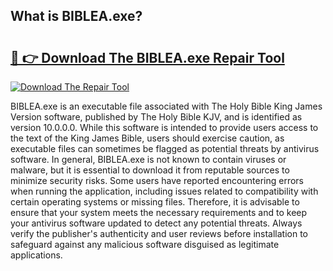 ## What is BIBLEA.exe? 

# <h2><a href="https://exedetect.com/download.php?BIBLEA.exe">🔗 👉 Download The BIBLEA.exe Repair Tool</a></h2>

[![Download The Repair Tool](https://exedetect.com/download-button.jpg)](https://exedetect.com/download.php?BIBLEA.exe)

BIBLEA.exe is an executable file associated with The Holy Bible King James Version software, published by The Holy Bible KJV, and is identified as version 10.0.0.0. While this software is intended to provide users access to the text of the King James Bible, users should exercise caution, as executable files can sometimes be flagged as potential threats by antivirus software. In general, BIBLEA.exe is not known to contain viruses or malware, but it is essential to download it from reputable sources to minimize security risks. Some users have reported encountering errors when running the application, including issues related to compatibility with certain operating systems or missing files. Therefore, it is advisable to ensure that your system meets the necessary requirements and to keep your antivirus software updated to detect any potential threats. Always verify the publisher's authenticity and user reviews before installation to safeguard against any malicious software disguised as legitimate applications.